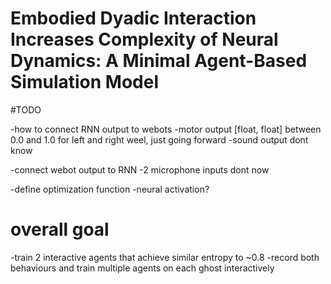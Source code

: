 # Embodied Dyadic Interaction Increases Complexity of Neural Dynamics: A Minimal Agent-Based Simulation Model


#TODO 

-how to connect RNN output to webots
    -motor output 
        [float, float] between 0.0 and 1.0 for left and right weel, just going forward
    -sound output
        dont know

-connect webot output to RNN
    -2 microphone inputs
        dont now


-define optimization function
    -neural activation?



# overall goal
-train 2 interactive agents that achieve similar entropy to ~0.8
-record both behaviours and train multiple agents on each ghost interactively